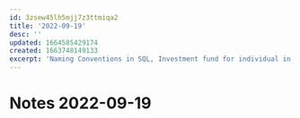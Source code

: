 ```yaml
---
id: 3zsew45lh5mjj7z3ttmiqa2
title: '2022-09-19'
desc: ''
updated: 1664585429174
created: 1663748149133
excerpt: 'Naming Conventions in SQL, Investment fund for individual in Vietnam, Credit cards in Vietnam'
---
```

# Notes 2022-09-19